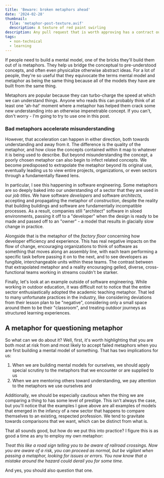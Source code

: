 ```yaml
---
title: 'Beware: broken metaphors ahead'
date: '2024-02-28'
thumbnail:
  file: 'metaphor-post-texture.avif'
  description: A texture of red paint swirling
description: Any pull request that is worth approving has a contract outling a reason to change.
tags:
  - non-technical
  - learning
---
```


If people need to build a mental model, one of the bricks they'll build them out of is metaphors. They help us bridge the conceptual to pre-understood concepts, and often even physicalize otherwise abstract ideas. For a lot of people, they're so useful that they equivocate the terms mental model and metaphor as being the same thing because all of the models they have are built from the same thing.

Metaphors are popular because they can turbo-charge the speed at which we can understand things. Anyone who reads this can probably think of at least one 'ah-ha!' moment where a metaphor has helped them crack some new understanding into an otherwise impenetrable concept. If you can't, don't worry - I'm going to try to use one in this post.

### Bad metaphors accelerate misunderstanding

However, that acceleration can happen in either direction, both towards understanding and away from it. The difference is the quality of the metaphor, and how close the concepts contained within it map to whatever it is being used to describe. But beyond misunderstanding the concept, a poorly chosen metaphor can also begin to infect related concepts. We become predisposed to extrapolate the metaphor beyond its original use, eventually leading us to view entire projects, organizations, or even sectors through a fundamentally flawed lens.

In particular, I see this happening in software engineering. Some metaphors are so deeply baked into our understanding of a sector that they are used in our _job titles_. We have software _developers_ and software _architects_, accepting and propagating the metaphor of _construction_, despite the reality that building buildings and software are fundamentally incompatible processes. As a result, companies still "architect" software in siloed environments, passing it off to a "developer" when the design is ready to be made and passed off to an "owner" - a model that results in glacially slow change in practice.

Alongside that is the metaphor of the _factory floor_ concerning how developer efficiency and experience. This has real negative impacts on the flow of change, encouraging organizations to think of software as something that moves along an assembly line, with each team performing a specific task before passing it on to the next, and to see developers as fungible, interchangeable units within these teams. The contrast between that extrapolated metaphor and a reality encouraging gelled, diverse, cross-functional teams working in streams couldn't be starker.

Finally, let's look at an example outside of software engineering. While working in outdoor education, it was difficult not to notice that the entire sector enthusiastically adopted the academic teaching metaphor. That led to many unfortunate practices in the industry, like considering deviations from their lesson plan to be "negative", considering only a small space around them to be their "classroom", and treating outdoor journeys as structured learning experiences.

## A metaphor for questioning metaphor

So what can we do about it? Well, first, it's worth highlighting that you are both most at risk from and most likely to accept failed metaphors when you are first building a mental model of something. That has two implications for us:

1. When we are building mental models for ourselves, we should apply special scrutiny to the metaphors that we encounter or are supplied to us
2. When we are mentoring others toward understanding, we pay attention to the metaphors we use ourselves and

Additionally, we should be especially cautious when the thing we are comparing a thing to has some level of prestige. This isn't always the case, but you'll notice that the examples I gave above are all examples of models that emerged in the infancy of a new sector that happens to compare themselves to an existing, respected profession. We tend to gravitate towards comparisons that we want, which can be distinct from what is.

That all sounds good, but how do we put this into practice? I figure this is as good a time as any to employ my own metaphor:

_Treat this like a road sign telling you to be aware of railroad crossings. Now you are aware of a risk, you can proceed as normal, but be vigilant when passing a metaphor, looking for issues or errors. You now know that a mistake around the hazard could derail you for some time._

And yes, you should also question that one.
